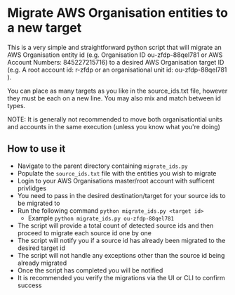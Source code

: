 # Migrate AWS Organisation entities to a new target

This is a very simple and straightforward python script that will migrate an AWS Organisation entity id (e.g. Organisation ID ou-zfdp-88qel781 or AWS Account Numbers: 845227215716) to a desired AWS Organisation target ID (e.g. A root account id: r-zfdp or an organisational unit id: ou-zfdp-88qel781 ).

You can place as many targets as you like in the source_ids.txt file, however they must be each on a new line. You may also mix and match between id types.

NOTE: It is generally not recommended to move both organisationtial units and accounts in the same execution (unless you know what you're doing)

## How to use it

- Navigate to the parent directory containing `migrate_ids.py`
- Populate the `source_ids.txt` file with the entities you wish to migrate
- Login to your AWS Organisations master/root account with sufficent privlidges
- You need to pass in the desired destination/target for your source ids to be migrated to
- Run the following command `python migrate_ids.py <target id>`
    - Example `python migrate_ids.py ou-zfdp-88qel781`
- The script will provide a total count of detected source ids and then proceed to migrate each source id one by one
- The script will notify you if a source id has already been migrated to the desired target id
- The script will not handle any exceptions other than the source id being already migrated
- Once the script has completed you will be notified
- It is recommended you verify the migrations via the UI or CLI to confirm success

